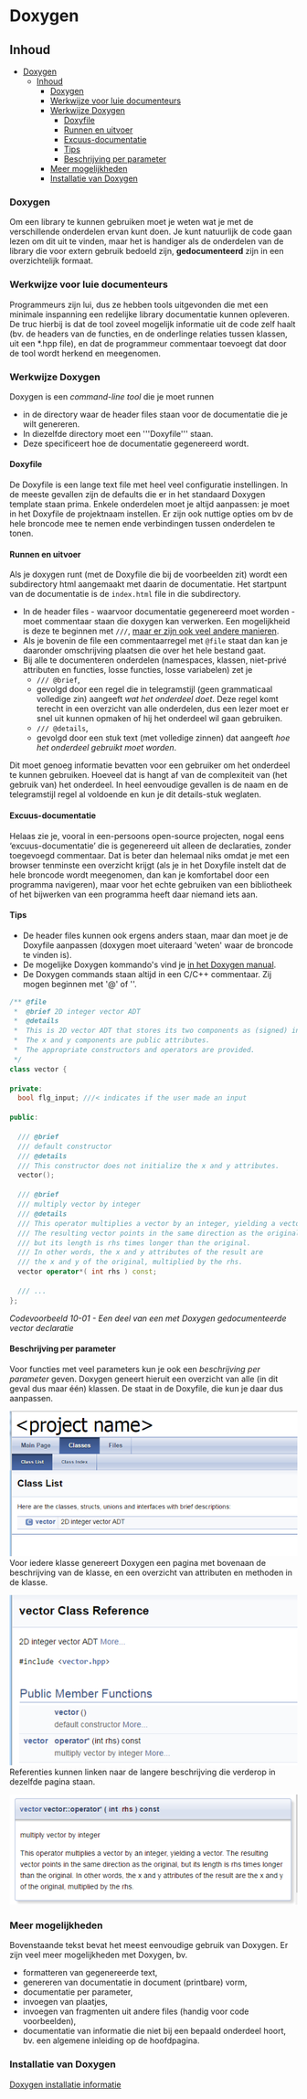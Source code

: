 # Doxygen [](title-id)

## Inhoud[](toc-id)
- [Doxygen ](#doxygen-)
  - [Inhoud](#inhoud)
    - [Doxygen](#doxygen)
    - [Werkwijze voor luie documenteurs](#werkwijze-voor-luie-documenteurs)
    - [Werkwijze Doxygen](#werkwijze-doxygen)
      - [Doxyfile](#doxyfile)
      - [Runnen en uitvoer](#runnen-en-uitvoer)
      - [Excuus-documentatie](#excuus-documentatie)
      - [Tips](#tips)
      - [Beschrijving per parameter](#beschrijving-per-parameter)
    - [Meer mogelijkheden](#meer-mogelijkheden)
    - [Installatie van Doxygen](#installatie-van-doxygen)


### Doxygen

Om een library te kunnen gebruiken moet je weten wat je met de verschillende onderdelen ervan kunt doen. Je kunt natuurlijk de code gaan lezen om dit uit te vinden, maar het is handiger als de onderdelen van de library die voor extern gebruik bedoeld zijn,  **gedocumenteerd** zijn in een overzichtelijk formaat. 

### Werkwijze voor luie documenteurs
Programmeurs zijn lui, dus ze hebben tools uitgevonden die met een minimale inspanning een redelijke library documentatie kunnen opleveren. De truc hierbij is dat de tool zoveel mogelijk informatie uit de code zelf haalt (bv. de headers van de functies, en de onderlinge relaties tussen klassen, uit een *.hpp file), en dat de programmeur commentaar toevoegt dat door de tool wordt herkend en meegenomen.

### Werkwijze Doxygen
Doxygen is een *command-line tool* die je moet runnen 
- in de directory waar de header files staan voor de documentatie die je wilt genereren.
- In diezelfde directory moet een '''Doxyfile''' staan.
- Deze specificeert hoe de documentatie gegenereerd wordt. 

#### Doxyfile
De Doxyfile is een lange text file met heel veel configuratie instellingen. In de meeste gevallen zijn de defaults die er in het standaard Doxygen template staan prima.
Enkele onderdelen moet je altijd aanpassen: je moet in het Doxyfile de projektnaam instellen.
Er zijn ook nuttige opties om bv de hele broncode mee te nemen ende verbindingen tussen onderdelen te tonen.

#### Runnen en uitvoer
Als je doxygen runt (met de Doxyfile die bij de voorbeelden zit) wordt een subdirectory html aangemaakt met daarin de documentatie. Het startpunt van de documentatie is de `index.html` file in die subdirectory.

- In de header files - waarvoor documentatie gegenereerd moet worden - moet commentaar staan die doxygen kan verwerken. Een mogelijkheid is deze te beginnen met `///`, [maar er zijn ook veel andere manieren](https://www.doxygen.nl/manual/docblocks.html). 
- Als je bovenin de file een commentaarregel met `@file` staat dan kan je daaronder omschrijving plaatsen die over het hele bestand gaat. 
- Bij alle te documenteren onderdelen (namespaces, klassen, niet-privé attributen en functies, losse functies, losse variabelen) zet je
  - `/// @brief`, 
  - gevolgd door een regel die in telegramstijl (geen grammaticaal volledige zin) aangeeft *wat het onderdeel doet*. Deze regel komt terecht in een overzicht van alle onderdelen, dus een lezer moet er snel uit kunnen opmaken of hij het onderdeel wil gaan gebruiken.
  - `/// @details`, 
  - gevolgd door een stuk text (met volledige zinnen) dat aangeeft *hoe het onderdeel gebruikt moet worden*. 

Dit moet genoeg informatie bevatten voor een gebruiker om het onderdeel te kunnen gebruiken. Hoeveel dat is hangt af van de complexiteit van (het gebruik van) het onderdeel. In heel eenvoudige gevallen is de naam en de telegramstijl regel al voldoende en kun je dit details-stuk weglaten.

#### Excuus-documentatie
Helaas zie je, vooral in een-persoons open-source projecten, nogal eens ‘excuus-documentatie’ die is gegenereerd uit alleen de declaraties, zonder toegevoegd commentaar. Dat is beter dan helemaal niks omdat je met een browser tenminste een overzicht krijgt (als je in het Doxyfile instelt dat de hele broncode wordt meegenomen, dan kan je komfortabel door een programma navigeren), maar voor het echte gebruiken van een bibliotheek of het bijwerken van een programma heeft daar niemand iets aan.

#### Tips
- De header files kunnen ook ergens anders staan, maar dan moet je de Doxyfile aanpassen (doxygen moet uiteraard 'weten' waar de broncode te vinden is).
- De mogelijke Doxygen kommando's vind je [in het Doxygen manual](https://www.doxygen.nl/manual/commands.html).
- De Doxygen commands staan altijd in een C/C++ commentaar. Zij mogen beginnen met '@' of '\'.

```c++
/** @file
 *  @brief 2D integer vector ADT
 *  @details
 *  This is 2D vector ADT that stores its two components as (signed) integers.
 *  The x and y components are public attributes.
 *  The appropriate constructors and operators are provided.
 */
class vector {

private:
  bool flg_input; ///< indicates if the user made an input

public:

  /// @brief
  /// default constructor
  /// @details
  /// This constructor does not initialize the x and y attributes.
  vector();

  /// @brief
  /// multiply vector by integer
  /// @details
  /// This operator multiplies a vector by an integer, yielding a vector.
  /// The resulting vector points in the same direction as the original,
  /// but its length is rhs times longer than the original.
  /// In other words, the x and y attributes of the result are
  /// the x and y of the original, multiplied by the rhs.
  vector operator*( int rhs ) const;

  /// ...
};
```
*Codevoorbeeld 10-01 - Een deel van een met Doxygen gedocumenteerde vector declaratie*

#### Beschrijving per parameter
Voor functies met veel parameters kun je ook een *beschrijving per parameter* geven.
Doxygen geneert hieruit een overzicht van alle (in dit geval dus maar één) klassen. De <project name> staat in de Doxyfile, die kun je daar dus aanpassen.

![Voorbeeld van doxygen commentaar voor vector](doxygen_voorbeeld.png)
Voor iedere klasse genereert Doxygen een pagina met bovenaan de beschrijving van de klasse, en een overzicht van attributen en methoden in de klasse.

![Voorbeeld referenties binnen doxygen](vector_doxygen.png)
Referenties kunnen linken naar de langere beschrijving die verderop in dezelfde pagina staan.

![Voorbeeld operator informatie](operator_doxygen.png)

### Meer mogelijkheden
Bovenstaande tekst bevat het meest eenvoudige gebruik van Doxygen. 
Er zijn veel meer mogelijkheden met Doxygen, bv.
- formatteren van gegenereerde text,
- genereren van documentatie in document (printbare) vorm,
- documentatie per parameter,
- invoegen van plaatjes,
- invoegen van fragmenten uit andere files (handig voor code voorbeelden),
- documentatie van informatie die niet bij een bepaald onderdeel hoort, bv. een algemene inleiding op de hoofdpagina.

### Installatie van Doxygen
[Doxygen installatie informatie](../../../inrichten-ontwikkelomgeving/doxygen.md)
